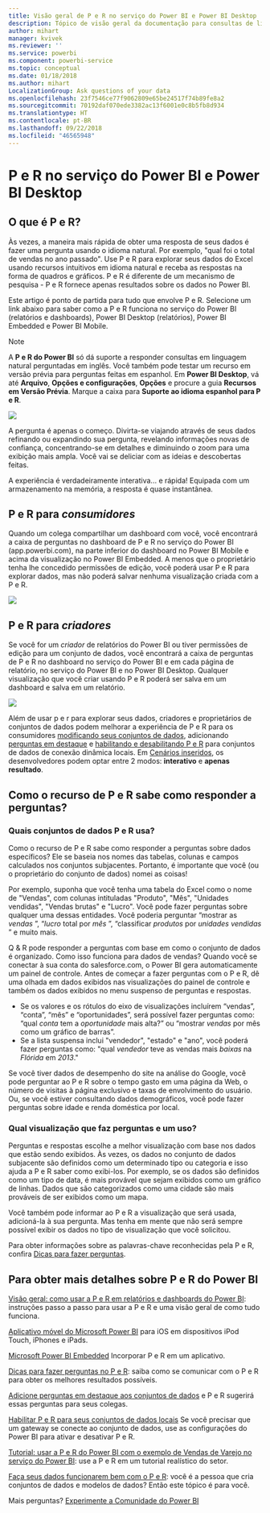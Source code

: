```yaml
---
title: Visão geral de P e R no serviço do Power BI e Power BI Desktop
description: Tópico de visão geral da documentação para consultas de linguagem naturais de P e R do Power BI.
author: mihart
manager: kvivek
ms.reviewer: ''
ms.service: powerbi
ms.component: powerbi-service
ms.topic: conceptual
ms.date: 01/18/2018
ms.author: mihart
LocalizationGroup: Ask questions of your data
ms.openlocfilehash: 23f7546ce77f9062809e65be24517f74b89fe8a2
ms.sourcegitcommit: 70192daf070ede3382ac13f6001e0c8b5fb8d934
ms.translationtype: HT
ms.contentlocale: pt-BR
ms.lasthandoff: 09/22/2018
ms.locfileid: "46565948"
---
```

# <a name="qa-in-power-bi-service-and-power-bi-desktop"></a>P e R no serviço do Power BI e Power BI Desktop
## <a name="what-is-qa"></a>O que é P e R?
Às vezes, a maneira mais rápida de obter uma resposta de seus dados é fazer uma pergunta usando o idioma natural. Por exemplo, "qual foi o total de vendas no ano passado".  Use P e R para explorar seus dados do Excel usando recursos intuitivos em idioma natural e receba as respostas na forma de quadros e gráficos. P e R é diferente de um mecanismo de pesquisa - P e R fornece apenas resultados sobre os dados no Power BI.

Este artigo é ponto de partida para tudo que envolve P e R. Selecione um link abaixo para saber como a P e R funciona no serviço do Power BI (relatórios e dashboards), Power BI Desktop (relatórios), Power BI Embedded e Power BI Mobile.  

> [!NOTE]
> A **P e R do Power BI** só dá suporte a responder consultas em linguagem natural perguntadas em inglês. Você também pode testar um recurso em versão prévia para perguntas feitas em espanhol. Em **Power BI Desktop**, vá até **Arquivo**, **Opções e configurações**, **Opções** e procure a guia **Recursos em Versão Prévia**. Marque a caixa para **Suporte ao idioma espanhol para P e R**.  
>
>

![](media/end-user-q-and-a/pbi_qa_boxsalessqft.png)

A pergunta é apenas o começo.  Divirta-se viajando através de seus dados refinando ou expandindo sua pergunta, revelando informações novas de confiança, concentrando-se em detalhes e diminuindo o zoom para uma exibição mais ampla. Você vai se deliciar com as ideias e descobertas feitas.

A experiência é verdadeiramente interativa... e rápida! Equipada com um armazenamento na memória, a resposta é quase instantânea.

##  <a name="qa-for-consumers"></a>P e R para *consumidores*
Quando um colega compartilhar um dashboard com você, você encontrará a caixa de perguntas no dashboard de P e R no serviço do Power BI (app.powerbi.com), na parte inferior do dashboard no Power BI Mobile e acima da visualização no Power BI Embedded. A menos que o proprietário tenha lhe concedido permissões de edição, você poderá usar P e R para explorar dados, mas não poderá salvar nenhuma visualização criada com a P e R.

![](media/end-user-q-and-a/powerbi-qna.png)

## <a name="qa-for-creators"></a>P e R para *criadores*
Se você for um *criador* de relatórios do Power BI ou tiver permissões de edição para um conjunto de dados, você encontrará a caixa de perguntas de P e R no dashboard no serviço do Power BI e em cada página de relatório, no serviço do Power BI e no Power BI Desktop. Qualquer visualização que você criar usando P e R poderá ser salva em um dashboard e salva em um relatório.

![](media/end-user-q-and-a/power-bi-desktop.png)

Além de usar p e r para explorar seus dados, criadores e proprietários de conjuntos de dados podem melhorar a experiência de P e R para os consumidores [modificando seus conjuntos de dados](../service-prepare-data-for-q-and-a.md), adicionando [perguntas em destaque](../service-q-and-a-create-featured-questions.md) e [habilitando e desabilitando P e R](end-user-q-and-a-direct-query.md) para conjuntos de dados de conexão dinâmica locais. Em [Cenários inseridos](../developer/qanda.md), os desenvolvedores podem optar entre 2 modos: **interativo** e **apenas resultado**.

## <a name="how-does-qa-know-how-to-answer-questions"></a>Como o recurso de P e R sabe como responder a perguntas?
### <a name="which-datasets-does-qa-use"></a>Quais conjuntos de dados P e R usa?
Como o recurso de P e R sabe como responder a perguntas sobre dados específicos? Ele se baseia nos nomes das tabelas, colunas e campos calculados nos conjuntos subjacentes. Portanto, é importante que você (ou o proprietário do conjunto de dados) nomei as coisas!

Por exemplo, suponha que você tenha uma tabela do Excel como o nome de "Vendas", com colunas intituladas "Produto", "Mês", "Unidades vendidas", "Vendas brutas" e "Lucro". Você pode fazer perguntas sobre qualquer uma dessas entidades.  Você poderia perguntar “mostrar as *vendas* ”, “*lucro* total por *mês* ”, “classificar *produtos* por *unidades vendidas* ” e muito mais.

Q & R pode responder a perguntas com base em como o conjunto de dados é organizado. Como isso funciona para dados de vendas? Quando você se conectar à sua conta do salesforce.com, o Power BI gera automaticamente um painel de controle.  Antes de começar a fazer perguntas com o P e R, dê uma olhada em dados exibidos nas visualizações do painel de controle e também os dados exibidos no menu suspenso de perguntas e respostas.

* Se os valores e os rótulos do eixo de visualizações incluírem “vendas”, “conta”, “mês” e “oportunidades”, será possível fazer perguntas como: “qual *conta* tem a *oportunidade* mais alta?” ou “mostrar *vendas* por mês como um gráfico de barras”.
* Se a lista suspensa inclui "vendedor", "estado" e "ano", você poderá fazer perguntas como: "qual *vendedor* teve as vendas mais *baixas* na *Flórida* em *2013*."

Se você tiver dados de desempenho do site na análise do Google, você pode perguntar ao P e R sobre o tempo gasto em uma página da Web, o número de visitas à página exclusivo e taxas de envolvimento do usuário. Ou, se você estiver consultando dados demográficos, você pode fazer perguntas sobre idade e renda doméstica por local.

### <a name="which-visualization-does-qa-use"></a>Qual visualização que faz perguntas e um uso?
Perguntas e respostas escolhe a melhor visualização com base nos dados que estão sendo exibidos. Às vezes, os dados no conjunto de dados subjacente são definidos como um determinado tipo ou categoria e isso ajuda a P e R saber como exibi-los. Por exemplo, se os dados são definidos como um tipo de data, é mais provável que sejam exibidos como um gráfico de linhas. Dados que são categorizados como uma cidade são mais prováveis de ser exibidos como um mapa.

Você também pode informar ao P e R a visualização que será usada, adicioná-la à sua pergunta. Mas tenha em mente que não será sempre possível exibir os dados no tipo de visualização que você solicitou.

Para obter informações sobre as palavras-chave reconhecidas pela P e R, confira [Dicas para fazer perguntas](end-user-q-and-a-tips.md).


## <a name="for-more-details-about-power-bi-qa"></a>Para obter mais detalhes sobre P e R do Power BI
[Visão geral: como usar a P e R em relatórios e dashboards do Power BI](../power-bi-tutorial-q-and-a.md): instruções passo a passo para usar a P e R e uma visão geral de como tudo funciona.

[Aplicativo móvel do Microsoft Power BI](mobile/mobile-apps-ios-qna.md) para iOS em dispositivos iPod Touch, iPhones e iPads.

[Microsoft Power BI Embedded](../developer/qanda.md) Incorporar P e R em um aplicativo.

[Dicas para fazer perguntas no P e R](end-user-q-and-a-tips.md): saiba como se comunicar com o P e R para obter os melhores resultados possíveis.

[Adicione perguntas em destaque aos conjuntos de dados](../service-q-and-a-create-featured-questions.md) e P e R sugerirá essas perguntas para seus colegas.

[Habilitar P e R para seus conjuntos de dados locais](end-user-q-and-a-direct-query.md) Se você precisar que um gateway se conecte ao conjunto de dados, use as configurações do Power BI para ativar e desativar P e R.

[Tutorial: usar a P e R do Power BI com o exemplo de Vendas de Varejo no serviço do Power BI](../power-bi-visualization-introduction-to-q-and-a.md): use a P e R em um tutorial realístico do setor.

[Faça seus dados funcionarem bem com o P e R](../service-prepare-data-for-q-and-a.md): você é a pessoa que cria conjuntos de dados e modelos de dados?  Então este tópico é para você.

Mais perguntas? [Experimente a Comunidade do Power BI](http://community.powerbi.com/)
